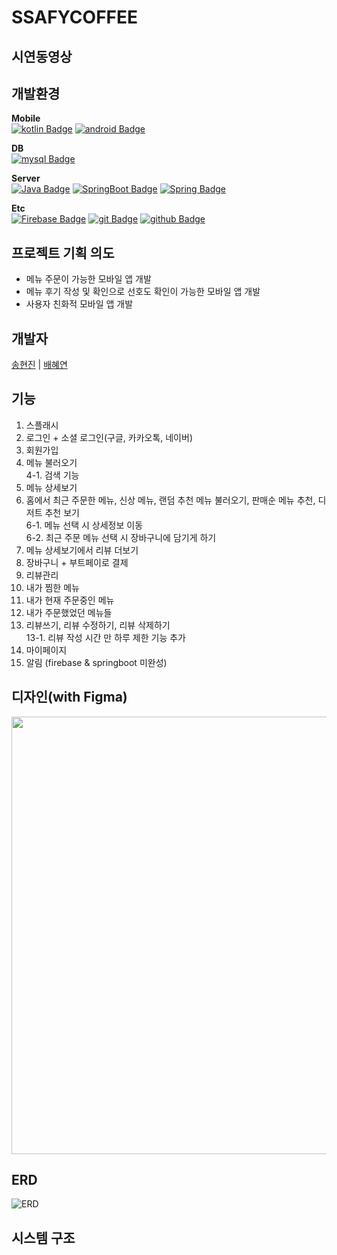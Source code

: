 # SSAFYCOFFEE

## 시연동영상

## 개발환경

**Mobile** </br>
[![kotlin Badge](https://img.shields.io/badge/kotlin-7F52FF?style=flat-square&logo=kotlin&logoColor=white)](https://www.kotlin.org/)
[![android Badge](https://img.shields.io/badge/android-3DDC84?style=flat-square&logo=android&logoColor=white)](https://android.org/)

**DB** </br>
[![mysql Badge](https://img.shields.io/badge/mysql-4479A1?style=flat-square&logo=mysql&logoColor=white)](https://mysql.org/)

**Server** </br>
[![Java Badge](https://img.shields.io/badge/Java-007396?style=flat-square&logo=Java&logoColor=white)](https://Java.info/)
[![SpringBoot Badge](https://img.shields.io/badge/springboot-6DB33F?style=flat-square&logo=Springboot&logoColor=white)](https://www.SpringBoot.org/)
[![Spring Badge](https://img.shields.io/badge/spring-6DB33F?style=flat-square&logo=Spring&logoColor=white)](https://www.Spring.org/)

**Etc** </br>
[![Firebase Badge](https://img.shields.io/badge/firebase-FFCA28?style=flat-square&logo=firebase&logoColor=white)](https://firebase.com/)
[![git Badge](https://img.shields.io/badge/git-F05032?style=flat-square&logo=git&logoColor=white)](https://git.com/)
[![github Badge](https://img.shields.io/badge/github-181717?style=flat-square&logo=github&logoColor=white)](https://github.com/)

## 프로젝트 기획 의도
- 메뉴 주문이 가능한 모바일 앱 개발
- 메뉴 후기 작성 및 확인으로 선호도 확인이 가능한 모바일 앱 개발
- 사용자 친화적 모바일 앱 개발

## 개발자
[송현진](https://github.com/ssonghj) | [배혜연](https://github.com/henginthere)

## 기능
 1. 스플래시
 2. 로그인 + 소셜 로그인(구글, 카카오톡, 네이버)
 3. 회원가입
 4. 메뉴 불러오기  
 4-1. 검색 기능
 5. 메뉴 상세보기
 6. 홈에서 최근 주문한 메뉴, 신상 메뉴, 랜덤 추천 메뉴 불러오기, 판매순 메뉴 추천, 디저트 추천 보기  
 6-1. 메뉴 선택 시 상세정보 이동  
 6-2. 최근 주문 메뉴 선택 시 장바구니에 담기게 하기
 7. 메뉴 상세보기에서 리뷰 더보기
 8. 장바구니 + 부트페이로 결제
 9. 리뷰관리
 10. 내가 찜한 메뉴
 11. 내가 현재 주문중인 메뉴
 12. 내가 주문했었던 메뉴들
 13. 리뷰쓰기, 리뷰 수정하기, 리뷰 삭제하기  
 13-1. 리뷰 작성 시간 만 하루 제한 기능 추가
 14. 마이페이지
 15. 알림 (firebase & springboot 미완성)

## 디자인(with Figma)
<img src="https://user-images.githubusercontent.com/40493508/172805909-5b688508-12fc-49a1-b408-0e335a9fbc4d.png" width="1000" height="700">

## ERD
![ERD](https://user-images.githubusercontent.com/40493508/178485624-36b2bec7-7be6-4d2b-add3-9f1e85048b0b.png)

## 시스템 구조

